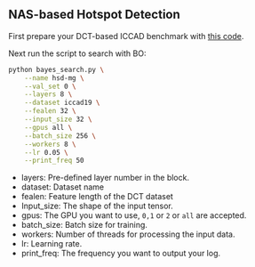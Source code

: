 ## NAS-based Hotspot Detection

First prepare your DCT-based ICCAD benchmark with [this code](https://github.com/phdyang007/dlhsd).

Next run the script to search with BO:

```bash
python bayes_search.py \
    --name hsd-mg \
    --val_set 0 \
    --layers 8 \
    --dataset iccad19 \
    --fealen 32 \
    --input_size 32 \
    --gpus all \
    --batch_size 256 \
    --workers 8 \
    --lr 0.05 \
    --print_freq 50

```



- layers: Pre-defined layer number in the block.
- dataset: Dataset name
- fealen: Feature length of the DCT dataset
- Input_size: The shape of the input tensor.
- gpus: The GPU you want to use, `0,1` or `2` or `all` are accepted.
- batch_size: Batch size for training.
- workers: Number of threads for processing the input data.
- lr: Learning rate.
- print_freq: The frequency you want to output your log.